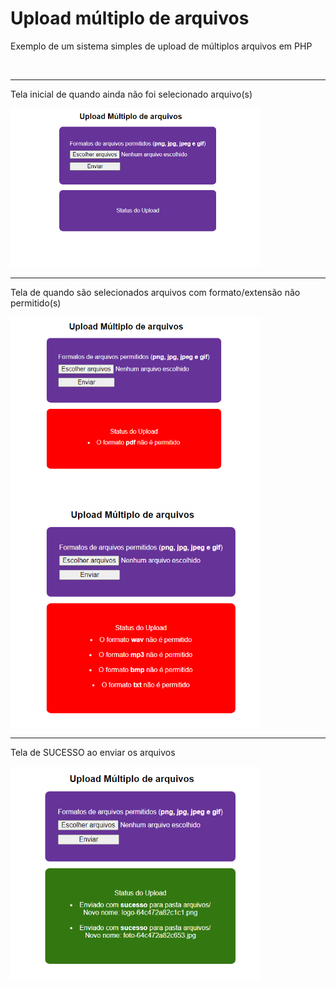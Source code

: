 # Upload múltiplo de arquivos
<p>
  Exemplo de um sistema simples de upload de múltiplos arquivos em PHP
</p>

<br><hr>

  <p>Tela inicial de quando ainda não foi selecionado arquivo(s)</p>
  <img src="https://github.com/Hudisson/Upload-multiplo-de-arquivos/blob/main/assets/C1.PNG" width="400px" />
  <br><hr> 

  <p>Tela de quando são selecionados arquivos com formato/extensão não permitido(s)</p>
  <img src="https://github.com/Hudisson/Upload-multiplo-de-arquivos/blob/main/assets/C2.PNG" width="400px" />
  <img src="https://github.com/Hudisson/Upload-multiplo-de-arquivos/blob/main/assets/C3.PNG" width="400px" />
  <br><hr> 
  
  <p>Tela de SUCESSO ao enviar os arquivos</p>
  <img src="https://github.com/Hudisson/Upload-multiplo-de-arquivos/blob/main/assets/C4.PNG" width="400px" />
